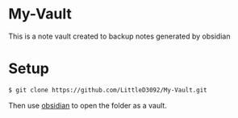 # My-Vault
This is a note vault created to backup notes generated by obsidian

# Setup

```bash
$ git clone https://github.com/LittleD3092/My-Vault.git
```

Then use [obsidian](https://obsidian.md/) to open the folder as a vault.

